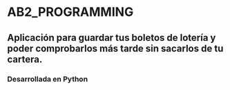# AB2_PROGRAMMING
## Aplicación para guardar tus boletos de lotería y poder comprobarlos más tarde sin sacarlos de tu cartera.
### Desarrollada en Python 
